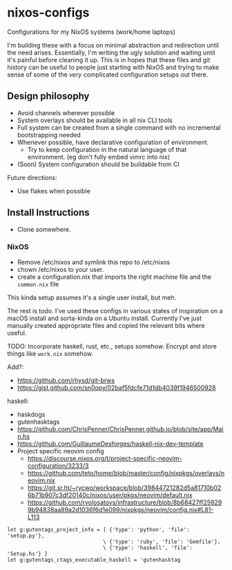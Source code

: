 # nixos-configs

Configurations for my NixOS systems (work/home laptops)

I'm building these with a focus on minimal abstraction and redirection until the need arises.
Essentially, I'm writing the ugly solution and waiting until it's painful before cleaning it up.
This is in hopes that these files and git history can be useful to people just starting with NixOS and trying to make sense of some of the _very_ complicated configuration setups out there.

## Design philosophy

- Avoid channels wherever possible
- System overlays should be available in all nix CLI tools
- Full system can be created from a single command with no incremental bootstrapping needed
- Whenever possible, have declarative configuration of environment.
  - Try to keep configuration in the natural language of that environment. (eg don't fully embed vimrc into nix)
- (Soon) System configuration should be buildable from CI

Future directions:

- Use flakes when possible

## Install Instructions

- Clone somewhere.

### NixOS

- Remove /etc/nixos and symlink this repo to /etc/nixos
- chown /etc/nixos to your user.
- create a configuration.nix that imports the right machine file and the `common.nix` file

This kinda setup assumes it's a single user install, but meh.

The rest is todo. I've used these configs in various states of inspiration on a macOS install and sorta-kinda on a Ubuntu install.
Currently I've just manually created appropriate files and copied the relevant bits where useful.

TODO: Incorporate haskell, rust, etc., setups somehow. Encrypt and store things like `work.nix` somehow.

Add?:

- <https://github.com/rhysd/git-brws>
- <https://gist.github.com/sn0opy/02baf5fdcfe71d1db4039f1946500928>

haskell:

- haskdogs
- gutenhasktags
- <https://github.com/ChrisPenner/ChrisPenner.github.io/blob/site/app/Main.hs>
- <https://github.com/GuillaumeDesforges/haskell-nix-dev-template>
- Project specific neovim config
  - <https://discourse.nixos.org/t/project-specific-neovim-configuration/3233/3>
  - <https://github.com/teto/home/blob/master/config/nixpkgs/overlays/neovim.nix>
  - <https://git.sr.ht/~rycwo/workspace/blob/39844721282d5a81710b026b71b907c3df20140c/nixos/user/pkgs/neovim/default.nix>
  - <https://github.com/rvolosatovs/infrastructure/blob/8b68427ff259299b94838aa89a2d1036f6d1e099/nixpkgs/neovim/config.nix#L81-L113>

```vim
let g:gutentags_project_info = [ {'type': 'python', 'file': 'setup.py'},
                               \ {'type': 'ruby', 'file': 'Gemfile'},
                               \ {'type': 'haskell', 'file': 'Setup.hs'} ]
let g:gutentags_ctags_executable_haskell = 'gutenhasktag
```
